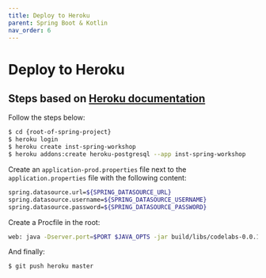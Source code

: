 ```yaml
---
title: Deploy to Heroku
parent: Spring Boot & Kotlin
nav_order: 6
---
```


# Deploy to Heroku

## Steps based on [Heroku documentation](https://devcenter.heroku.com/articles/deploying-spring-boot-apps-to-heroku#preparing-a-spring-boot-app-for-heroku)
Follow the steps below:
```bash
$ cd {root-of-spring-project}
$ heroku login
$ heroku create inst-spring-workshop
$ heroku addons:create heroku-postgresql --app inst-spring-workshop
```

Create an `application-prod.properties` file next to the `application.properties` file with the following content:
```bash
spring.datasource.url=${SPRING_DATASOURCE_URL}
spring.datasource.username=${SPRING_DATASOURCE_USERNAME}
spring.datasource.password=${SPRING_DATASOURCE_PASSWORD}
```

Create a Procfile in the root:
```bash
web: java -Dserver.port=$PORT $JAVA_OPTS -jar build/libs/codelabs-0.0.1-SNAPSHOT.jar --spring.profiles=prod
```

And finally:
```bash
$ git push heroku master
```